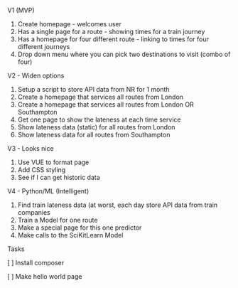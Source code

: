 


V1 (MVP)

1) Create homepage - welcomes user
2) Has a single page for a route - showing times for a train journey
3) Has a homepage for four different route - linking to times for four different journeys 
4) Drop down menu where you can pick two destinations to visit (combo of four)  

V2 - Widen options
1) Setup a script to store API data from NR for 1 month
2) Create a homepage that services all routes from London 
3) Create a homepage that services all routes from London OR Southampton 
4) Get one page to show the lateness at each time service
5) Show lateness data (static) for all routes from London
6) Show lateness data for all routes from Southampton

V3 - Looks nice
1) Use VUE to format page 
2) Add CSS styling
3) See if I can get historic data

V4 - Python/ML (Intelligent)
1) Find train lateness data (at worst, each day store API data from train companies 
2) Train a Model for one route 
3) Make a special page for this one predictor
4) Make calls to the SciKitLearn Model 


Tasks

[ ] Install composer

[ ] Make hello world page
